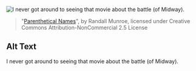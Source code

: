 ![I never got around to seeing that movie about the battle (of Midway).](https://imgs.xkcd.com/comics/parenthetical_names.png)
> "[Parenthetical Names](https://xkcd.com/2252/)", by Randall Munroe, licensed under Creative Commons Attribution-NonCommercial 2.5 License

## Alt Text
I never got around to seeing that movie about the battle (of Midway).
